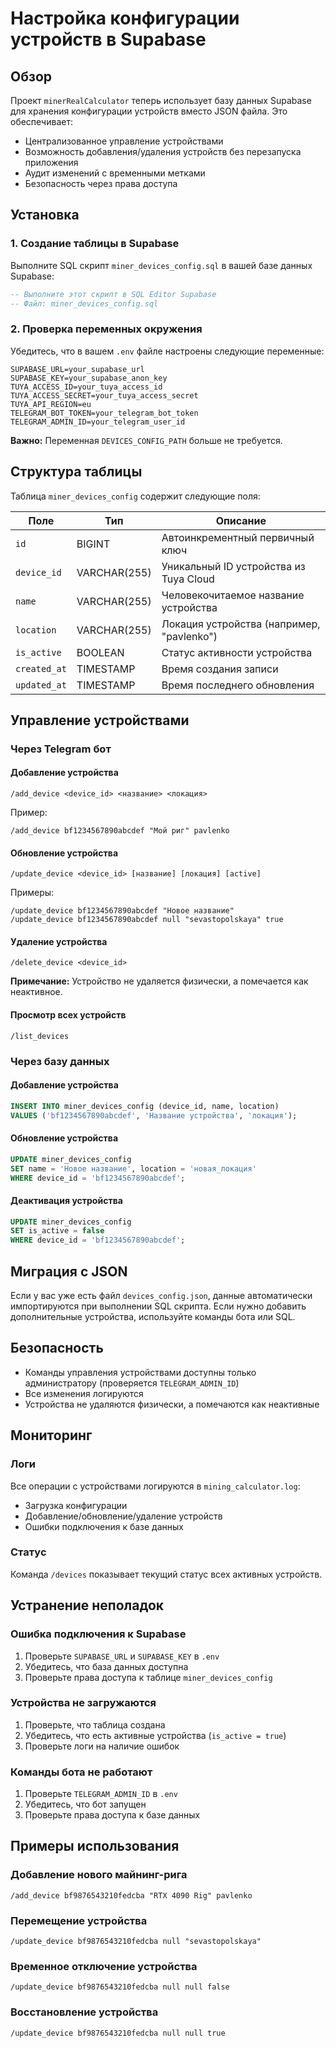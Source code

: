 # Настройка конфигурации устройств в Supabase

## Обзор

Проект `minerRealCalculator` теперь использует базу данных Supabase для хранения конфигурации устройств вместо JSON файла. Это обеспечивает:

- Централизованное управление устройствами
- Возможность добавления/удаления устройств без перезапуска приложения
- Аудит изменений с временными метками
- Безопасность через права доступа

## Установка

### 1. Создание таблицы в Supabase

Выполните SQL скрипт `miner_devices_config.sql` в вашей базе данных Supabase:

```sql
-- Выполните этот скрипт в SQL Editor Supabase
-- Файл: miner_devices_config.sql
```

### 2. Проверка переменных окружения

Убедитесь, что в вашем `.env` файле настроены следующие переменные:

```env
SUPABASE_URL=your_supabase_url
SUPABASE_KEY=your_supabase_anon_key
TUYA_ACCESS_ID=your_tuya_access_id
TUYA_ACCESS_SECRET=your_tuya_access_secret
TUYA_API_REGION=eu
TELEGRAM_BOT_TOKEN=your_telegram_bot_token
TELEGRAM_ADMIN_ID=your_telegram_user_id
```

**Важно:** Переменная `DEVICES_CONFIG_PATH` больше не требуется.

## Структура таблицы

Таблица `miner_devices_config` содержит следующие поля:

| Поле | Тип | Описание |
|------|-----|----------|
| `id` | BIGINT | Автоинкрементный первичный ключ |
| `device_id` | VARCHAR(255) | Уникальный ID устройства из Tuya Cloud |
| `name` | VARCHAR(255) | Человекочитаемое название устройства |
| `location` | VARCHAR(255) | Локация устройства (например, "pavlenko") |
| `is_active` | BOOLEAN | Статус активности устройства |
| `created_at` | TIMESTAMP | Время создания записи |
| `updated_at` | TIMESTAMP | Время последнего обновления |

## Управление устройствами

### Через Telegram бот

#### Добавление устройства
```
/add_device <device_id> <название> <локация>
```
Пример:
```
/add_device bf1234567890abcdef "Мой риг" pavlenko
```

#### Обновление устройства
```
/update_device <device_id> [название] [локация] [active]
```
Примеры:
```
/update_device bf1234567890abcdef "Новое название"
/update_device bf1234567890abcdef null "sevastopolskaya" true
```

#### Удаление устройства
```
/delete_device <device_id>
```
**Примечание:** Устройство не удаляется физически, а помечается как неактивное.

#### Просмотр всех устройств
```
/list_devices
```

### Через базу данных

#### Добавление устройства
```sql
INSERT INTO miner_devices_config (device_id, name, location) 
VALUES ('bf1234567890abcdef', 'Название устройства', 'локация');
```

#### Обновление устройства
```sql
UPDATE miner_devices_config 
SET name = 'Новое название', location = 'новая_локация' 
WHERE device_id = 'bf1234567890abcdef';
```

#### Деактивация устройства
```sql
UPDATE miner_devices_config 
SET is_active = false 
WHERE device_id = 'bf1234567890abcdef';
```

## Миграция с JSON

Если у вас уже есть файл `devices_config.json`, данные автоматически импортируются при выполнении SQL скрипта. Если нужно добавить дополнительные устройства, используйте команды бота или SQL.

## Безопасность

- Команды управления устройствами доступны только администратору (проверяется `TELEGRAM_ADMIN_ID`)
- Все изменения логируются
- Устройства не удаляются физически, а помечаются как неактивные

## Мониторинг

### Логи
Все операции с устройствами логируются в `mining_calculator.log`:
- Загрузка конфигурации
- Добавление/обновление/удаление устройств
- Ошибки подключения к базе данных

### Статус
Команда `/devices` показывает текущий статус всех активных устройств.

## Устранение неполадок

### Ошибка подключения к Supabase
1. Проверьте `SUPABASE_URL` и `SUPABASE_KEY` в `.env`
2. Убедитесь, что база данных доступна
3. Проверьте права доступа к таблице `miner_devices_config`

### Устройства не загружаются
1. Проверьте, что таблица создана
2. Убедитесь, что есть активные устройства (`is_active = true`)
3. Проверьте логи на наличие ошибок

### Команды бота не работают
1. Проверьте `TELEGRAM_ADMIN_ID` в `.env`
2. Убедитесь, что бот запущен
3. Проверьте права доступа к базе данных

## Примеры использования

### Добавление нового майнинг-рига
```
/add_device bf9876543210fedcba "RTX 4090 Rig" pavlenko
```

### Перемещение устройства
```
/update_device bf9876543210fedcba null "sevastopolskaya"
```

### Временное отключение устройства
```
/update_device bf9876543210fedcba null null false
```

### Восстановление устройства
```
/update_device bf9876543210fedcba null null true
```

